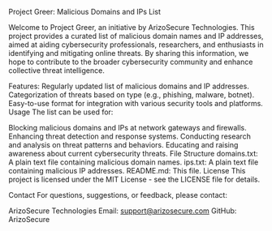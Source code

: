 Project Greer: Malicious Domains and IPs List

Welcome to Project Greer, an initiative by ArizoSecure Technologies. This project provides a curated list of malicious domain names and IP addresses, aimed at aiding cybersecurity professionals, researchers, 
and enthusiasts in identifying and mitigating online threats. By sharing this information, we hope to contribute to the broader cybersecurity community and enhance collective threat intelligence.

Features:
Regularly updated list of malicious domains and IP addresses.
Categorization of threats based on type (e.g., phishing, malware, botnet).
Easy-to-use format for integration with various security tools and platforms.
Usage
The list can be used for:

Blocking malicious domains and IPs at network gateways and firewalls.
Enhancing threat detection and response systems.
Conducting research and analysis on threat patterns and behaviors.
Educating and raising awareness about current cybersecurity threats.
File Structure
domains.txt: A plain text file containing malicious domain names.
ips.txt: A plain text file containing malicious IP addresses.
README.md: This file.
License
This project is licensed under the MIT License - see the LICENSE file for details.

Contact
For questions, suggestions, or feedback, please contact:

ArizoSecure Technologies
Email: support@arizosecure.com
GitHub: ArizoSecure
